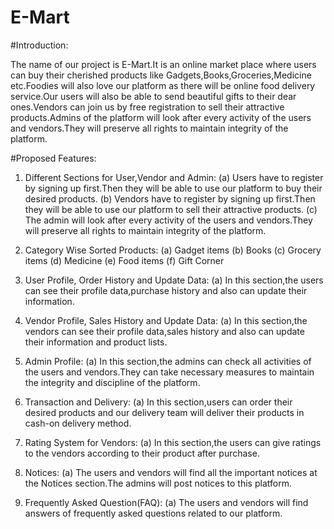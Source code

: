 # E-Mart

#Introduction:

The name of our project is E-Mart.It is an online market place where users can buy their cherished products
like Gadgets,Books,Groceries,Medicine etc.Foodies will also love our platform as there will be online food delivery
service.Our users will also be able to send beautiful gifts to their dear ones.Vendors can join us by free
registration to sell their attractive products.Admins of the platform will look after every activity of the users
and vendors.They will preserve all rights to maintain integrity of the platform.

#Proposed Features:

1. Different Sections for User,Vendor and Admin:
(a) Users have to register by signing up first.Then they will be able to use our platform to buy their
desired products.
(b) Vendors have to register by signing up first.Then they will be able to use our platform to sell their
attractive products.
(c) The admin will look after every activity of the users and vendors.They will preserve all rights to
maintain integrity of the platform.

2. Category Wise Sorted Products:
(a) Gadget items
(b) Books
(c) Grocery items
(d) Medicine
(e) Food items
(f) Gift Corner

3. User Profile, Order History and Update Data:
(a) In this section,the users can see their profile data,purchase history and also can update their information.

4. Vendor Profile, Sales History and Update Data:
(a) In this section,the vendors can see their profile data,sales history and also can update their information
and product lists.

5. Admin Profile:
(a) In this section,the admins can check all activities of the users and vendors.They can take necessary
measures to maintain the integrity and discipline of the platform.

6. Transaction and Delivery:
(a) In this section,users can order their desired products and our delivery team will deliver their products
in cash-on delivery method.

7. Rating System for Vendors:
(a) In this section,the users can give ratings to the vendors according to their product after purchase.

8. Notices:
(a) The users and vendors will find all the important notices at the Notices section.The admins will post
notices to this platform.

9. Frequently Asked Question(FAQ):
(a) The users and vendors will find answers of frequently asked questions related to our platform.
